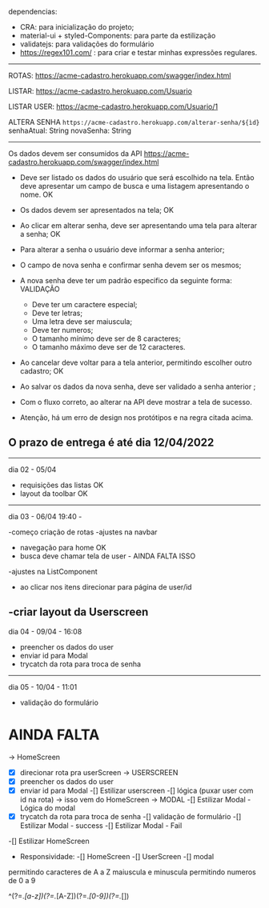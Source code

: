 dependencias: 
 - CRA: para inicialização do projeto;
 - material-ui + styled-Components: para parte da estilização
 - validatejs: para validações do formulário
 - https://regex101.com/ : para criar e testar minhas expressões regulares.
---------------------------------------------------------------



ROTAS: https://acme-cadastro.herokuapp.com/swagger/index.html



LISTAR:
https://acme-cadastro.herokuapp.com/Usuario

LISTAR USER:
https://acme-cadastro.herokuapp.com/Usuario/1

ALTERA SENHA
`https://acme-cadastro.herokuapp.com/alterar-senha/${ìd}`
senhaAtual: String
novaSenha: String

---------------------------------------------------------------
Os dados devem ser consumidos da API https://acme-cadastro.herokuapp.com/swagger/index.html

- Deve ser listado os dados do usuário que será escolhido na tela. Então deve apresentar um campo de busca e uma listagem apresentando o nome. OK

- Os dados devem ser apresentados na tela; OK

- Ao clicar em alterar senha, deve ser apresentando uma tela para alterar a senha; OK
- Para alterar a senha o usuário deve informar a senha anterior;
- O campo de nova senha e confirmar senha devem ser os mesmos;
- A nova senha deve ter um padrão especifico da seguinte forma:
VALIDAÇÃO
    - Deve ter um caractere especial;
    - Deve ter letras;
    - Uma letra deve ser maiuscula;
    - Deve ter numeros;
    - O tamanho mínimo deve ser de 8 caracteres;
    - O tamanho máximo deve ser de 12 caracteres.


- Ao cancelar deve voltar para a tela anterior, permitindo escolher outro cadastro; OK
- Ao salvar os dados da nova senha,  deve ser validado a senha anterior ;
- Com o fluxo correto, ao alterar na API deve mostrar a tela de sucesso.
- Atenção, há um erro de design nos protótipos e na regra citada acima.


O prazo de entrega é até dia 12/04/2022
---------------------------------------------------------------

---------------------------------------------------------------
dia 02 - 05/04

- requisições das listas OK
- layout da toolbar OK
---------------------------------------------------------------
dia 03 - 06/04 19:40 - 

-começo criação de rotas
-ajustes na navbar
  - navegação para home OK
  - busca deve chamar tela de user - AINDA FALTA ISSO

-ajustes na ListComponent
  - ao clicar nos itens direcionar para página de user/id

-criar layout da Userscreen
---------------------------------------------------------------
dia 04 - 09/04 - 16:08
 - preencher os dados do user
 - enviar id para Modal 
 - trycatch da rota para troca de senha
 ---------------------------------------------------------------
 dia 05 - 10/04 - 11:01
 - validação do formulário

# AINDA FALTA
-> HomeScreen
 -[x] direcionar rota pra userScreen
-> USERSCREEN
 -[x] preencher os dados do user
 -[x] enviar id para Modal 
 -[] Estilizar userscreen
 -[] lógica (puxar user com id na rota) -> isso vem do HomeScreen
 -> MODAL
 -[] Estilizar Modal
 -Lógica do modal
  -[x] trycatch da rota para troca de senha
  -[] validação de formulário
  -[] Estilizar Modal - success
  -[] Estilizar Modal - Fail

 -[] Estilizar HomeScreen 
 
 - Responsividade:
 -[] HomeScreen
 -[] UserScreen
 -[] modal

permitindo caracteres de A a Z maiuscula e minuscula
permitindo numeros de 0 a 9

 ^(?=.*[a-z])(?=.*[A-Z])(?=.*[0-9])(?=.*[])